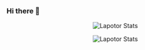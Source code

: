### Hi there 👋

<p align="center">
  <img src="https://github-readme-stats.vercel.app/api?username=lapotor&hide_border=true&show_icons=true&theme=chartreuse-dark" alt="Lapotor Stats" />
</p>
<p align="center">
  <img src="https://github-readme-stats.vercel.app/api/top-langs/?username=Lapotor&hide_border=true&layout=compact&theme=chartreuse-dark" alt="Lapotor Stats" />
</p>
